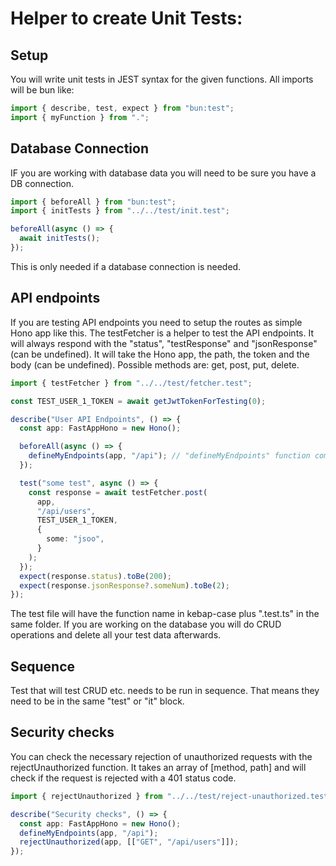 # Helper to create Unit Tests:

## Setup

You will write unit tests in JEST syntax for the given functions.
All imports will be bun like:

```ts
import { describe, test, expect } from "bun:test";
import { myFunction } from ".";
```

## Database Connection

IF you are working with database data you will need to be sure you have a DB connection.

```ts
import { beforeAll } from "bun:test";
import { initTests } from "../../test/init.test";

beforeAll(async () => {
  await initTests();
});
```

This is only needed if a database connection is needed.

## API endpoints

If you are testing API endpoints you need to setup the routes as simple Hono app like this.
The testFetcher is a helper to test the API endpoints. It will always respond with the "status",
"testResponse" and "jsonResponse" (can be undefined).
It will take the Hono app, the path, the token and the body (can be undefined).
Possible methods are: get, post, put, delete.

```ts
import { testFetcher } from "../../test/fetcher.test";

const TEST_USER_1_TOKEN = await getJwtTokenForTesting(0);

describe("User API Endpoints", () => {
  const app: FastAppHono = new Hono();

  beforeAll(async () => {
    defineMyEndpoints(app, "/api"); // "defineMyEndpoints" function comes from the file that is tested
  });

  test("some test", async () => {
    const response = await testFetcher.post(
      app,
      "/api/users",
      TEST_USER_1_TOKEN,
      {
        some: "jsoo",
      }
    );
  });
  expect(response.status).toBe(200);
  expect(response.jsonResponse?.someNum).toBe(2);
});
```

The test file will have the function name in kebap-case plus ".test.ts" in the same folder.
If you are working on the database you will do CRUD operations and delete all your test data afterwards.

## Sequence

Test that will test CRUD etc. needs to be run in sequence.
That means they need to be in the same "test" or "it" block.

## Security checks

You can check the necessary rejection of unauthorized requests with the rejectUnauthorized function.
It takes an array of [method, path] and will check if the request is rejected with a 401 status code.

```ts
import { rejectUnauthorized } from "../../test/reject-unauthorized.test";

describe("Security checks", () => {
  const app: FastAppHono = new Hono();
  defineMyEndpoints(app, "/api");
  rejectUnauthorized(app, [["GET", "/api/users"]]);
});
```
